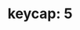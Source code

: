 ---
layout: smileys&emotion
title: "keycap: 5"
emoji: keycap_5
permalink: 5️⃣.html
image: assets/img/3moji/keycap_5.png
---